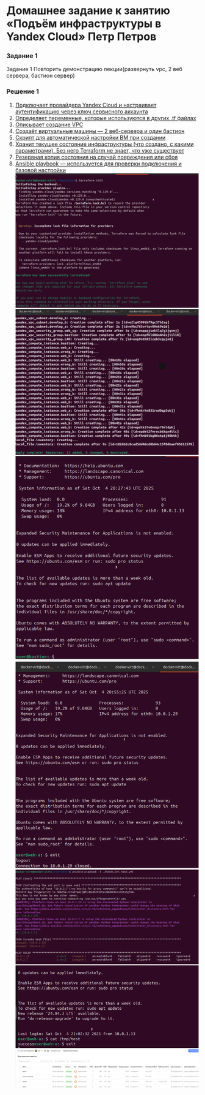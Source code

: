 # Домашнее задание к занятию «Подъём инфраструктуры в Yandex Cloud» Петр Петров
### Задание 1
Задание 1
Повторить демонстрацию лекции(развернуть vpc, 2 веб сервера, бастион сервер)
### Решение 1
1. [Подключает провайдера Yandex Cloud и настраивает аутентификацию через ключ сервисного аккаунта](providers.tf)
2. [Определяет переменные, которые используются в других .tf файлах](variables.tf)
3. [Описывает создание VPC](network.tf)
4. [Создаёт виртуальные машины — 2 веб-сервера и один бастион](vms.tf)
5. [Скрипт для автоматической настройки ВМ при создании](cloud-init.yml)
6. [Хранит текущее состояние инфраструктуры (что создано, с какими параметрами). Без него Terraform не знает, что уже существует](terraform.tfstate)
7. [Резервная копия состояния на случай повреждения или сбоя](terraform.tfstate.backup)
8. [Ansible playbook — используется для проверки подключения и базовой настройки](test.yml)
![Инициализации рабочего каталога Terraform](img/1.png)
![terraform apply](img/2.png)
![ssh user@84.201.174.192](img/3.png)
![ssh -J user@84.201.174.192 user@10.0.1.29](img/4.png)
![Ansible подключается к серверам](img/5.png)
![успешно](img/6.png)
![развернутыt в облаке ВМ](img/7.png)


